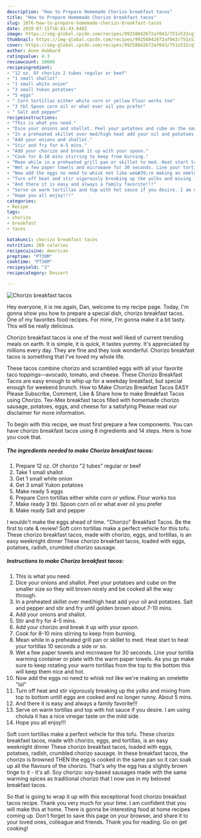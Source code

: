 ```yaml
---
description: "How to Prepare Homemade Chorizo breakfast tacos"
title: "How to Prepare Homemade Chorizo breakfast tacos"
slug: 1076-how-to-prepare-homemade-chorizo-breakfast-tacos
date: 2020-07-15T16:41:43.648Z
image: https://img-global.cpcdn.com/recipes/99258842672af043/751x532cq70/chorizo-breakfast-tacos-recipe-main-photo.jpg
thumbnail: https://img-global.cpcdn.com/recipes/99258842672af043/751x532cq70/chorizo-breakfast-tacos-recipe-main-photo.jpg
cover: https://img-global.cpcdn.com/recipes/99258842672af043/751x532cq70/chorizo-breakfast-tacos-recipe-main-photo.jpg
author: Anne Hubbard
ratingvalue: 4.3
reviewcount: 10666
recipeingredient:
- "12 oz. Of chorizo 2 tubes regular or beef"
- "1 small shallot"
- "1 small white onion"
- "3 small Yukon potatoes"
- "5 eggs"
- " Corn tortillas either white corn or yellow Flour works too"
- "3 tbl Spoon corn oil or what ever oil you prefer"
- " Salt and pepper"
recipeinstructions:
- "This is what you need."
- "Dice your onions and shallot. Peel your potatoes and cube on the smaller size so they will brown nicely and be cooked all the way through."
- "In a preheated skillet over med/high heat add your oil and potatoes. Salt and pepper and stir and fry until golden brown about 7-10 mins."
- "Add your onions and shallot."
- "Stir and fry for 4-5 mins."
- "Add your chorizo and break it up with your spoon."
- "Cook for 8-10 mins stirring to keep from burning."
- "Mean while in a preheated grill pan or skillet to med. Heat start to heat your tortillas 10 seconds a side or so."
- "Wet a few paper towels and microwave for 30 seconds. Line your tortilla warming container or plate with the warm paper towels. As you go make sure to keep rotating your warm tortillas from the top to the bottom this will keep them nice and hot."
- "Now add the eggs no need to whisk not like we&#39;re making an omelette &#34;lol&#34;"
- "Turn off heat and stir vigorously breaking up the yolks and mixing from top to bottom untill eggs are cooked and no longer runny. About 5 mins."
- "And there it is easy and always a family favorite!!!"
- "Serve on warm tortillas and top with hot sauce if you desire. I am using cholula it has a nice vinegar taste on the mild side."
- "Hope you all enjoy!!!"
categories:
- Recipe
tags:
- chorizo
- breakfast
- tacos

katakunci: chorizo breakfast tacos 
nutrition: 269 calories
recipecuisine: American
preptime: "PT39M"
cooktime: "PT36M"
recipeyield: "3"
recipecategory: Dessert

---
```



![Chorizo breakfast tacos](https://img-global.cpcdn.com/recipes/99258842672af043/751x532cq70/chorizo-breakfast-tacos-recipe-main-photo.jpg)

Hey everyone, it is me again, Dan, welcome to my recipe page. Today, I'm gonna show you how to prepare a special dish, chorizo breakfast tacos. One of my favorites food recipes. For mine, I'm gonna make it a bit tasty. This will be really delicious.

Chorizo breakfast tacos is one of the most well liked of current trending meals on earth. It is simple, it is quick, it tastes yummy. It's appreciated by millions every day. They are fine and they look wonderful. Chorizo breakfast tacos is something that I've loved my whole life.

These tacos combine chorizo and scrambled eggs with all your favorite taco toppings—avocado, tomato, and cheese. These Chorizo Breakfast Tacos are easy enough to whip up for a weekday breakfast, but special enough for weekend brunch. How to Make Chorizo Breakfast Tacos EASY Please Subscribe, Comment, Like &amp; Share how to make Breakfast Tacos using Chorizo. Tex-Mex breakfast tacos filled with homemade chorizo sausage, potatoes, eggs, and cheese for a satisfying Please read our disclaimer for more information.


To begin with this recipe, we must first prepare a few components. You can have chorizo breakfast tacos using 8 ingredients and 14 steps. Here is how you cook that.

<!--inarticleads1-->

##### The ingredients needed to make Chorizo breakfast tacos:

1. Prepare 12 oz. Of chorizo &#34;2 tubes&#34; regular or beef
1. Take 1 small shallot
1. Get 1 small white onion
1. Get 3 small Yukon potatoes
1. Make ready 5 eggs
1. Prepare  Corn tortillas either white corn or yellow. Flour works too
1. Make ready 3 tbl. Spoon corn oil or what ever oil you prefer
1. Make ready  Salt and pepper


I wouldn&#39;t make the eggs ahead of time. &#34;Chorizo&#34; Breakfast Tacos. Be the first to rate &amp; review! Soft corn tortillas make a perfect vehicle for this tofu. These chorizo breakfast tacos, made with chorizo, eggs, and tortillas, is an easy weeknight dinner These chorizo breakfast tacos, loaded with eggs, potatoes, radish, crumbled chorizo sausage. 

<!--inarticleads2-->

##### Instructions to make Chorizo breakfast tacos:

1. This is what you need.
1. Dice your onions and shallot. Peel your potatoes and cube on the smaller size so they will brown nicely and be cooked all the way through.
1. In a preheated skillet over med/high heat add your oil and potatoes. Salt and pepper and stir and fry until golden brown about 7-10 mins.
1. Add your onions and shallot.
1. Stir and fry for 4-5 mins.
1. Add your chorizo and break it up with your spoon.
1. Cook for 8-10 mins stirring to keep from burning.
1. Mean while in a preheated grill pan or skillet to med. Heat start to heat your tortillas 10 seconds a side or so.
1. Wet a few paper towels and microwave for 30 seconds. Line your tortilla warming container or plate with the warm paper towels. As you go make sure to keep rotating your warm tortillas from the top to the bottom this will keep them nice and hot.
1. Now add the eggs no need to whisk not like we&#39;re making an omelette &#34;lol&#34;
1. Turn off heat and stir vigorously breaking up the yolks and mixing from top to bottom untill eggs are cooked and no longer runny. About 5 mins.
1. And there it is easy and always a family favorite!!!
1. Serve on warm tortillas and top with hot sauce if you desire. I am using cholula it has a nice vinegar taste on the mild side.
1. Hope you all enjoy!!!


Soft corn tortillas make a perfect vehicle for this tofu. These chorizo breakfast tacos, made with chorizo, eggs, and tortillas, is an easy weeknight dinner These chorizo breakfast tacos, loaded with eggs, potatoes, radish, crumbled chorizo sausage. In these breakfast tacos, the chorizo is browned THEN the egg is cooked in the same pan so it can soak up all the flavours of the chorizo. That&#39;s why the egg has a slightly brown tinge to it - it&#39;s all. Soy chorizo: soy-based sausages made with the same warming spices as traditional chorizo that I now use in my beloved breakfast tacos. 

So that is going to wrap it up with this exceptional food chorizo breakfast tacos recipe. Thank you very much for your time. I am confident that you will make this at home. There is gonna be interesting food at home recipes coming up. Don't forget to save this page on your browser, and share it to your loved ones, colleague and friends. Thank you for reading. Go on get cooking!
